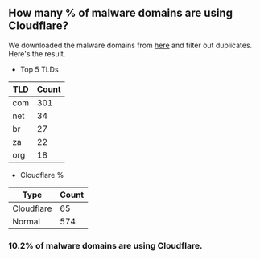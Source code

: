 ## How many % of malware domains are using Cloudflare?


We downloaded the malware domains from [here](https://urlhaus.abuse.ch) and filter out duplicates.
Here's the result.


[//]: # (start replacement)


- Top 5 TLDs

| TLD | Count |
| --- | --- |
| com | 301 |
| net | 34 |
| br | 27 |
| za | 22 |
| org | 18 |


- Cloudflare %

| Type | Count |
| --- | --- |
| Cloudflare | 65 |
| Normal | 574 |


### 10.2% of malware domains are using Cloudflare.